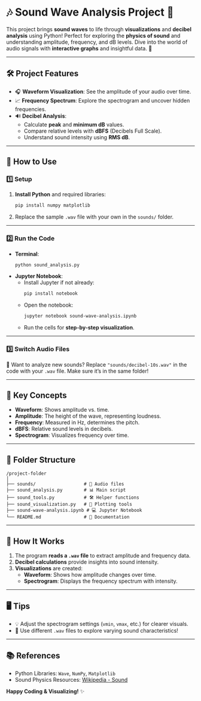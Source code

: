 # 🎶 **Sound Wave Analysis Project** 🌊

This project brings **sound waves** to life through **visualizations** and **decibel analysis** using Python! Perfect for exploring the **physics of sound** and understanding amplitude, frequency, and dB levels. Dive into the world of audio signals with **interactive graphs** and insightful data. 🌟

---

## 🛠️ **Project Features**

- 🎧 **Waveform Visualization**: See the amplitude of your audio over time.
- 📈 **Frequency Spectrum**: Explore the spectrogram and uncover hidden frequencies.
- 🔊 **Decibel Analysis**:
  - Calculate **peak** and **minimum dB** values.
  - Compare relative levels with **dBFS** (Decibels Full Scale).
  - Understand sound intensity using **RMS dB**.

---

## 🚀 **How to Use**

### 1️⃣ **Setup**

1. **Install Python** and required libraries:
   ```bash
   pip install numpy matplotlib
   ```
2. Replace the sample `.wav` file with your own in the `sounds/` folder.

---

### 2️⃣ **Run the Code**

- **Terminal**:
  ```bash
  python sound_analysis.py
  ```
- **Jupyter Notebook**:
  - Install Jupyter if not already:
    ```bash
    pip install notebook
    ```
  - Open the notebook:
    ```bash
    jupyter notebook sound-wave-analysis.ipynb
    ```
  - Run the cells for **step-by-step visualization**.

---

### 3️⃣ **Switch Audio Files**

🎵 Want to analyze new sounds? Replace `"sounds/decibel-10s.wav"` in the code with your `.wav` file. Make sure it’s in the same folder!

---

## 📖 **Key Concepts**

- **Waveform**: Shows amplitude vs. time.
- **Amplitude**: The height of the wave, representing loudness.
- **Frequency**: Measured in Hz, determines the pitch.
- **dBFS**: Relative sound levels in decibels.
- **Spectrogram**: Visualizes frequency over time.

---

## 📂 **Folder Structure**

```
/project-folder
│
├── sounds/                  # 🎵 Audio files
├── sound_analysis.py        # 📊 Main script
├── sound_tools.py           # 🛠️ Helper functions
├── sound_visualization.py   # 🎨 Plotting tools
├── sound-wave-analysis.ipynb # 💻 Jupyter Notebook
└── README.md                # 📜 Documentation
```

---

## 🌟 **How It Works**

1. The program **reads a `.wav` file** to extract amplitude and frequency data.
2. **Decibel calculations** provide insights into sound intensity.
3. **Visualizations** are created:
   - **Waveform**: Shows how amplitude changes over time.
   - **Spectrogram**: Displays the frequency spectrum with intensity.

---

## 🖥️ **Tips**

- 💡 Adjust the spectrogram settings (`vmin`, `vmax`, etc.) for clearer visuals.
- 🎨 Use different `.wav` files to explore varying sound characteristics!

---

## 📚 **References**

- Python Libraries: `Wave`, `NumPy`, `Matplotlib`
- Sound Physics Resources: [Wikipedia - Sound](https://en.wikipedia.org/wiki/Sound)

**Happy Coding & Visualizing!** ✨
